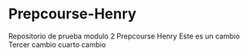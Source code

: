 # Prepcourse-Henry
Repositorio de prueba modulo 2 Prepcourse Henry
Este es un cambio
Tercer cambio
cuarto cambio